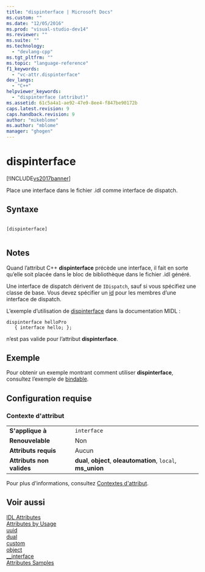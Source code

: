 ```yaml
---
title: "dispinterface | Microsoft Docs"
ms.custom: ""
ms.date: "12/05/2016"
ms.prod: "visual-studio-dev14"
ms.reviewer: ""
ms.suite: ""
ms.technology: 
  - "devlang-cpp"
ms.tgt_pltfrm: ""
ms.topic: "language-reference"
f1_keywords: 
  - "vc-attr.dispinterface"
dev_langs: 
  - "C++"
helpviewer_keywords: 
  - "dispinterface (attribut)"
ms.assetid: 61c5a4a1-ae92-47e9-8ee4-f847be90172b
caps.latest.revision: 9
caps.handback.revision: 9
author: "mikeblome"
ms.author: "mblome"
manager: "ghogen"
---
```

# dispinterface
[!INCLUDE[vs2017banner](../assembler/inline/includes/vs2017banner.md)]

Place une interface dans le fichier .idl comme interface de dispatch.  
  
## Syntaxe  
  
```  
  
[dispinterface]  
  
```  
  
## Notes  
 Quand l’attribut C\+\+ **dispinterface** précède une interface, il fait en sorte qu’elle soit placée dans le bloc de bibliothèque dans le fichier .idl généré.  
  
 Une interface de dispatch dérivent de `IDispatch`, sauf si vous spécifiez une classe de base. Vous devez spécifier un [id](../windows/id.md) pour les membres d’une interface de dispatch.  
  
 L’exemple d’utilisation de [dispinterface](http://msdn.microsoft.com/library/windows/desktop/aa366802) dans la documentation MIDL :  
  
```  
dispinterface helloPro   
   { interface hello; };   
```  
  
 n’est pas valide pour l’attribut **dispinterface**.  
  
## Exemple  
 Pour obtenir un exemple montrant comment utiliser **dispinterface**, consultez l’exemple de [bindable](../windows/bindable.md).  
  
## Configuration requise  
  
### Contexte d'attribut  
  
|||  
|-|-|  
|**S'applique à**|`interface`|  
|**Renouvelable**|Non|  
|**Attributs requis**|Aucun|  
|**Attributs non valides**|**dual**, **object**, **oleautomation**, `local`, **ms\_union**|  
  
 Pour plus d'informations, consultez [Contextes d'attribut](../windows/attribute-contexts.md).  
  
## Voir aussi  
 [IDL Attributes](../windows/idl-attributes.md)   
 [Attributes by Usage](../windows/attributes-by-usage.md)   
 [uuid](../windows/uuid-cpp-attributes.md)   
 [dual](../windows/dual.md)   
 [custom](../windows/custom-cpp.md)   
 [object](../windows/object-cpp.md)   
 [\_\_interface](../cpp/interface.md)   
 [Attributes Samples](http://msdn.microsoft.com/fr-fr/558ebdb2-082f-44dc-b442-d8d33bf7bdb8)